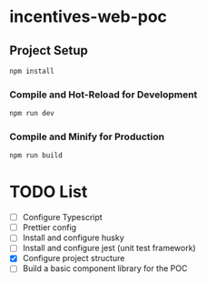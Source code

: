# incentives-web-poc

## Project Setup

```sh
npm install
```

### Compile and Hot-Reload for Development

```sh
npm run dev
```

### Compile and Minify for Production

```sh
npm run build
```

# TODO List

- [ ] Configure Typescript
- [ ] Prettier config
- [ ] Install and configure husky
- [ ] Install and configure jest (unit test framework)
- [x] Configure project structure
- [ ] Build a basic component library for the POC
